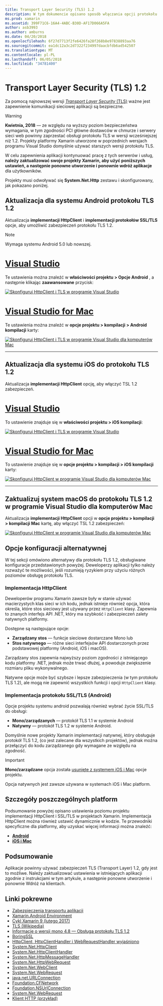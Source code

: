 ```yaml
---
title: Transport Layer Security (TLS) 1.2
description: W tym dokumencie opisano sposób włączania opcji protokołu TLS 1.2 dla platformy Xamarin.iOS, Xamarin.Android i Xamarin.Mac projektów. Pokazuje, jak to zrobić w Visual Studio 2017 i Visual Studio dla komputerów Mac.
ms.prod: xamarin
ms.assetid: 399F71C6-16A4-4ABC-B30D-AF17D066A5FA
author: asb3993
ms.author: amburns
ms.date: 04/20/2018
ms.openlocfilehash: 6f27d7713f2fe6426fa28f268b8e97838893aa76
ms.sourcegitcommit: ea1dc12a3c2d7322f234997daacbfdb6ad542507
ms.translationtype: MT
ms.contentlocale: pl-PL
ms.lasthandoff: 06/05/2018
ms.locfileid: "34781400"
---
```

# <a name="transport-layer-security-tls-12"></a>Transport Layer Security (TLS) 1.2

Za pomocą najnowszej wersji [ _Transport Layer Security_ (TLS)](https://en.wikipedia.org/wiki/Transport_Layer_Security) ważne jest zapewnienie komunikacji sieciowej aplikacji są bezpieczne.

> [!WARNING]
> **Kwietnia, 2018** — ze względu na wyższy poziom bezpieczeństwa wymagania, w tym zgodności PCI główne dostawców w chmurze i serwery sieci web powinny zaprzestać obsługi protokołu TLS w wersji wcześniejszej niż 1.2.  Projekty platformy Xamarin utworzone w poprzednich wersjach programu Visual Studio domyślnie używać starszych wersji protokołu TLS.
>
> W celu zapewnienia aplikacji kontynuować pracę z tych serwerów i usług, **należy zaktualizować swoje projekty Xamarin, aby użyć poniższych ustawień, a następnie ponowne utworzenie i ponownie wdróż aplikacje** dla użytkowników.

Projekty musi odwoływać się **System.Net.Http** zestawu i skonfigurowany, jak pokazano poniżej.

## <a name="update-android-to-tls-12"></a>Aktualizacja dla systemu Android protokołu TLS 1.2

Aktualizacja **implementacji HttpClient** i **implementacji protokołów SSL/TLS** opcje, aby umożliwić zabezpieczeń protokołu TLS 1.2.

> [!NOTE]
> Wymaga systemu Android 5.0 lub nowszej.

# <a name="visual-studiotabwindows"></a>[Visual Studio](#tab/windows)

Te ustawienia można znaleźć w **właściwości projektu > Opcje Android** , a następnie klikając **zaawansowane** przycisk:

[![Skonfiguruj HttpClient i TLS w programie Visual Studio](transport-layer-security-images/android-win-sml.png)](transport-layer-security-images/android-win.png#lightbox)

# <a name="visual-studio-for-mactabmacos"></a>[Visual Studio for Mac](#tab/macos)

Te ustawienia można znaleźć w **opcje projektu > kompilacji > Android kompilacji** karty:

[![Skonfiguruj HttpClient i TLS w programie Visual Studio dla komputerów Mac](transport-layer-security-images/android-mac-sml.png)](transport-layer-security-images/android-mac.png#lightbox)

-----

## <a name="update-ios-to-tls-12"></a>Aktualizacja dla systemu iOS do protokołu TLS 1.2

Aktualizacja **implementacji HttpClient** opcję, aby włączyć TSL 1.2 zabezpieczeń.

# <a name="visual-studiotabwindows"></a>[Visual Studio](#tab/windows)

To ustawienie znajduje się w **właściwości projektu > iOS kompilacji**:

[![Skonfiguruj HttpClient i TLS w programie Visual Studio](transport-layer-security-images/ios-win-sml.png)](transport-layer-security-images/ios-win.png#lightbox)

# <a name="visual-studio-for-mactabmacos"></a>[Visual Studio for Mac](#tab/macos)

To ustawienie znajduje się w **opcje projektu > kompilacji > iOS kompilacji** karty:

[![Skonfiguruj HttpClient w programie Visual Studio dla komputerów Mac](transport-layer-security-images/ios-mac-sml.png)](transport-layer-security-images/ios-mac.png#lightbox)

-----

## <a name="update-macos-to-tls-12-in-visual-studio-for-mac"></a>Zaktualizuj system macOS do protokołu TLS 1.2 w programie Visual Studio dla komputerów Mac

Aktualizacja **implementacji HttpClient** opcji w **opcje projektu > kompilacji > kompilacji Mac** kartę, aby włączyć TSL 1.2 zabezpieczeń:

[![Skonfiguruj HttpClient w programie Visual Studio dla komputerów Mac](transport-layer-security-images/macos-mac-sml.png)](transport-layer-security-images/macos-mac.png#lightbox)

## <a name="alternative-configuration-options"></a>Opcje konfiguracji alternatywnej

W tej sekcji omówiono alternatywy dla protokołu TLS 1.2, obsługiwane konfiguracje przedstawionych powyżej.
Deweloperzy aplikacji tylko należy rozważyć te możliwości, jeśli rozumieją ryzykiem przy użyciu różnych poziomów obsługę protokołu TLS.

### <a name="httpclient-implementation"></a>Implementacja HttpClient

Deweloperów programu Xamarin zawsze były w stanie używać macierzystych klas sieci w ich kodu, jednak istnieje również opcja, która określa, które stos sieciowy jest używany przez `HttpClient` klasy. Zapewnia to znanych interfejs API .NET, który ma szybkość i zabezpieczeń zalety natywnych platformy.

Dostępne są następujące opcje:

- **Zarządzany stos** — funkcje sieciowe dostarczane Mono lub
- **Stos natywnego** — różne sieci interfejsów API dostarczonych przez podstawowej platformy (Android, iOS i macOS).

Zarządzany stos zapewnia najwyższy poziom zgodności z istniejącego kodu platformy .NET, jednak może trwać dłużej, a powoduje zwiększenie rozmiaru pliku wykonywalnego.

Natywne opcje może być szybsze i lepsze zabezpieczenia (w tym protokołu TLS 1.2), ale mogą nie zapewnić wszystkich funkcji i opcji `HttpClient` klasy.

### <a name="ssltls-implementation-android"></a>Implementacja protokołu SSL/TLS (Android)

Opcje projektu systemu android pozwalają również wybrać życie SSL/TLS do obsługi:

- **Mono/zarządzanych** — protokół TLS 1.1 w systemie Android
- **Natywny** — protokół TLS 1.2 w systemie Android.

Domyślnie nowe projekty Xamarin implementacji natywnej, który obsługuje protokół TLS 1.2, (co jest zalecane dla wszystkich projektów), jednak można przełączyć do kodu zarządzanego gdy wymagane ze względu na zgodność.

> [!IMPORTANT]
> **Mono/zarządzane** opcja została [usunięte z systemem iOS i Mac](https://developer.xamarin.com/releases/ios/xamarin.ios_10/xamarin.ios_10.8/) opcje projektu.
>
> Opcja natywnych jest zawsze używana w systemach iOS i Mac platform.

## <a name="platform-specific-details"></a>Szczegóły poszczególnych platform

Podsumowanie powyżej opisano ustawienia poziomu projektu implementacji HttpClient i SSL/TLS w projektach Xamarin. Implementacja HttpClient można również ustawić dynamicznie w kodzie. Te przewodniki specyficzne dla platformy, aby uzyskać więcej informacji można znaleźć:

- [**Android**](~/android/app-fundamentals/http-stack.md)
- [**iOS i Mac**](~/cross-platform/macios/http-stack.md)


## <a name="summary"></a>Podsumowanie

Aplikacje powinny używać zabezpieczeń TLS (Transport Layer) 1.2, gdy jest to możliwe.
Należy zaktualizować ustawienia w istniejących aplikacji zgodnie z instrukcjami w tym artykule, a następnie ponowne utworzenie i ponownie Wdróż na klientach.

## <a name="related-links"></a>Linki pokrewne

- [Zabezpieczenia transportu aplikacji](~/ios/app-fundamentals/ats.md)
- [Xamarin.Android Environment](~/android/deploy-test/environment.md)
- [Cykl Xamarin 9 (lutego 2017)](https://releases.xamarin.com/stable-release-cycle-9/)
- [TLS (Wikipedia)](https://en.wikipedia.org/wiki/Transport_Layer_Security)
- [Informacje o wersji mono 4.8 — Obsługa protokołu TLS 1.2](http://www.mono-project.com/docs/about-mono/releases/4.8.0/#tls-12-support)
- [BoringSSL](https://boringssl.googlesource.com/boringssl/)
- [HttpClient, HttpClientHandler i WebRequestHandler wyjaśniono](https://blogs.msdn.microsoft.com/henrikn/2012/08/07/httpclient-httpclienthandler-and-webrequesthandler-explained/)
- [System.Net.HttpClient](https://msdn.microsoft.com/library/system.net.http.httpclient(v=vs.118).aspx)
- [System.Net.HttpClientHandler](https://msdn.microsoft.com/library/system.net.http.httpclienthandler(v=vs.118).aspx)
- [System.Net.HttpMessageHandler](https://msdn.microsoft.com/library/system.net.http.httpmessagehandler(v=vs.118).aspx)
- [System.Net.HttpWebRequest](https://msdn.microsoft.com/library/system.net.httpwebrequest(v=vs.110).aspx)
- [System.Net.WebClient](https://msdn.microsoft.com/library/system.net.webclient(v=vs.110).aspx)
- [System.Net.WebRequest](https://msdn.microsoft.com/library/system.net.webrequest(v=vs.110).aspx)
- [java.net.URLConnection](http://developer.android.com/reference/java/net/URLConnection.html)
- [Foundation.CFNetwork](https://developer.xamarin.com/api/type/CoreFoundation.CFNetwork/)
- [Foundation.NSUrlConnection](https://developer.xamarin.com/api/type/Foundation.NSUrlConnection/)
- [System.Net.WebRequest](https://msdn.microsoft.com/library/system.net.webrequest(v=vs.110).aspx)
- [Klient HTTP (przykład)](https://developer.xamarin.com/samples/monotouch/HttpClient/)

